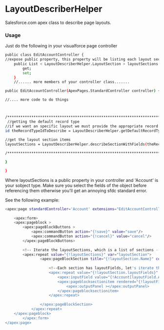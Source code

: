 # LayoutDescriberHelper
Salesforce.com apex class to describe page layouts.


### Usage
Just do the following in your visualforce page controller
```sh
public class EditAccountController {
//expose public property, this property will be listing each layout section
	public List < LayoutDescriberHelper.LayoutSection > layoutSections {
		get;
		set;
	}
	//...... more members of your controller class.......

public EditAccountController(ApexPages.StandardController controller) {

//.... more code to do things



/************************************************************************/
 //getting the default record type
//if we want an specific layout we must provide the appropriate record type id
id theRecordTypeIdToDescribe = LayoutDescriberHelper.getDefaultRecordType(obj);
        
//get the layout section items
layoutSections = LayoutDescriberHelper.describeSectionWithFields(theRecordTypeIdToDescribe, 'Account');

/***************************************************************************/

}

}
```
Where layoutSections is a public property in your controller and 'Account' is your sobject type.
Make sure you select the fields of the object before referencing them otherwise you'll get an annoying sfdc standard error.

See the following example:
```sh
<apex:page standardController='Account' extensions="EditAccountController" >
    
    <apex:form>
    <apex:pageblock >
        <apex:pageBlockButtons >
            <apex:commandButton action="{!save}" value="save"/>
            <apex:commandButton action="{!cancel}" value="cancel"/>
        </apex:pageBlockButtons>
         
        <!-- Iterate the layoutSections, which is a list of sections -->
        <apex:repeat value="{!layoutSections}" var="layoutSection">
                <apex:pageBlockSection title="{!layoutSection.Name}" collapsible="{!layoutSection.allowCollapse}" columns="{!layoutSection.columns}">
                    
                    <!--Each section has layoutFields, let's iterate them as well-->
                    <apex:repeat value="{!layoutSection.layoutFields}" var="layoutField">
                        <apex:inputField value="{!Account[layoutField.ApiName]}" rendered="{!not(layoutField.isPlaceHOlder)}"    />
                        <apex:pageblocksectionitem rendered="{!layoutField.isPlaceHolder}" >
                            <apex:outputPanel ></apex:outputPanel>
                        </apex:pageblocksectionitem>
                    </apex:repeat>
                    
                </apex:pageBlockSection>
            </apex:repeat>  
    </apex:pageblock>
        </apex:form>
</apex:page>

```

